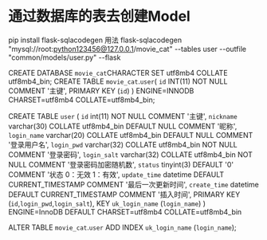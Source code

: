 # 通过数据库的表去创建Model
pip install flask-sqlacodegen
用法
flask-sqlacodegen "mysql://root:python123456@127.0.0.1/movie_cat" --tables user --outfile "common/models/user.py" --flask



CREATE DATABASE `movie_cat`CHARACTER SET utf8mb4 COLLATE utf8mb4_bin; 
CREATE TABLE `movie_cat`.`user`( `id` INT(11) NOT NULL COMMENT '主键', PRIMARY KEY (`id`) ) ENGINE=INNODB CHARSET=utf8mb4 COLLATE=utf8mb4_bin; 

CREATE TABLE `user` (
  `id` int(11) NOT NULL COMMENT '主键',
  `nickname` varchar(30) COLLATE utf8mb4_bin DEFAULT NULL COMMENT '昵称',
  `login_name` varchar(20) COLLATE utf8mb4_bin DEFAULT NULL COMMENT '登录用户名',
  `login_pwd` varchar(32) COLLATE utf8mb4_bin NOT NULL COMMENT '登录密码',
  `login_salt` varchar(32) COLLATE utf8mb4_bin NOT NULL COMMENT '登录密码加密随机数',
  `status` tinyint(3) DEFAULT '0' COMMENT '状态 0：无效 1：有效',
  `update_time` datetime DEFAULT CURRENT_TIMESTAMP COMMENT '最后一次更新时间',
  `create_time` datetime DEFAULT CURRENT_TIMESTAMP COMMENT '插入时间',
  PRIMARY KEY (`id`,`login_pwd`,`login_salt`),
  KEY `uk_login_name` (`login_name`)
) ENGINE=InnoDB DEFAULT CHARSET=utf8mb4 COLLATE=utf8mb4_bin


ALTER TABLE `movie_cat`.`user` ADD INDEX `uk_login_name` (`login_name`);

